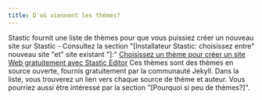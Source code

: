 ```yaml
---
title: D'où viennent les thèmes?
---
```

Stastic fournit une liste de thèmes pour que vous puissiez créer un nouveau site sur Stastic - Consultez la section "[Installateur Stastic: choisissez entre" nouveau site "et" site existant "]:" [Choisissez un thème pour créer un site Web gratuitement avec Stastic Editor](https://www.stastic.net/assets/2019-08-03-953488.png) Ces thèmes sont des thèmes en source ouverte, fournis gratuitement par la communauté Jekyll. Dans la liste, vous trouverez un lien vers chaque source de thème et auteur. Vous pourriez aussi être intéressé par la section "[Pourquoi si peu de thèmes?]".
